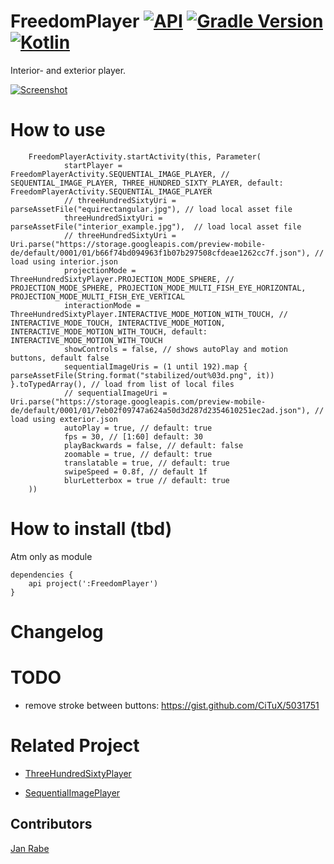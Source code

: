 # FreedomPlayer [![API](https://img.shields.io/badge/API-15%2B-brightgreen.svg?style=flat)](https://android-arsenal.com/api?level=15) [![Gradle Version](https://img.shields.io/badge/gradle-4.8.1-green.svg)](https://docs.gradle.org/current/release-notes)  [![Kotlin](https://img.shields.io/badge/kotlin-1.2.51-green.svg)](https://kotlinlang.org/)  

Interior- and exterior player.

[![Screenshot](https://git.exozet.com/mobile-de/android-player/blob/master/demo.gif)](https://git.exozet.com/mobile-de/android-player/blob/master/demo.gif)

# How to use

        FreedomPlayerActivity.startActivity(this, Parameter(
                startPlayer = FreedomPlayerActivity.SEQUENTIAL_IMAGE_PLAYER, // SEQUENTIAL_IMAGE_PLAYER, THREE_HUNDRED_SIXTY_PLAYER, default: FreedomPlayerActivity.SEQUENTIAL_IMAGE_PLAYER
                // threeHundredSixtyUri = parseAssetFile("equirectangular.jpg"), // load local asset file
                threeHundredSixtyUri = parseAssetFile("interior_example.jpg"),  // load local asset file
                // threeHundredSixtyUri = Uri.parse("https://storage.googleapis.com/preview-mobile-de/default/0001/01/b66f74bd094963f1b07b297508cfdeae1262cc7f.json"), // load using interior.json
                projectionMode = ThreeHundredSixtyPlayer.PROJECTION_MODE_SPHERE, // PROJECTION_MODE_SPHERE, PROJECTION_MODE_MULTI_FISH_EYE_HORIZONTAL, PROJECTION_MODE_MULTI_FISH_EYE_VERTICAL
                interactionMode = ThreeHundredSixtyPlayer.INTERACTIVE_MODE_MOTION_WITH_TOUCH, // INTERACTIVE_MODE_TOUCH, INTERACTIVE_MODE_MOTION, INTERACTIVE_MODE_MOTION_WITH_TOUCH, default: INTERACTIVE_MODE_MOTION_WITH_TOUCH
                showControls = false, // shows autoPlay and motion buttons, default false
                sequentialImageUris = (1 until 192).map { parseAssetFile(String.format("stabilized/out%03d.png", it)) }.toTypedArray(), // load from list of local files
                // sequentialImageUri = Uri.parse("https://storage.googleapis.com/preview-mobile-de/default/0001/01/7eb02f09747a624a50d3d287d2354610251ec2ad.json"), // load using exterior.json
                autoPlay = true, // default: true
                fps = 30, // [1:60] default: 30
                playBackwards = false, // default: false
                zoomable = true, // default: true
                translatable = true, // default: true
                swipeSpeed = 0.8f, // default 1f
                blurLetterbox = true // default: true
        ))
        
# How to install (tbd)

Atm only as module
    
    dependencies {
        api project(':FreedomPlayer')
    }
    
# Changelog

# TODO

* remove stroke between buttons: https://gist.github.com/CiTuX/5031751

# Related Project

* [ThreeHundredSixtyPlayer](https://git.exozet.com/mobile-de/POC/android-360-player)

* [SequentialImagePlayer](https://git.exozet.com/mobile-de/POC/android-walkthroug-player)

## Contributors

[Jan Rabe](jan.rabe@exozet.com)